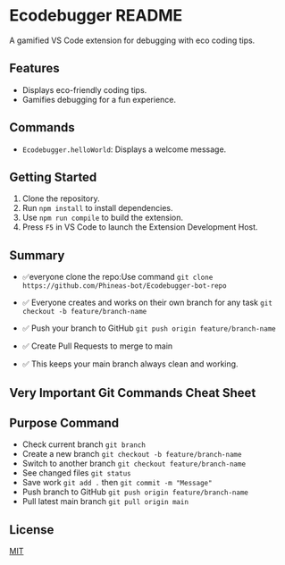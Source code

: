 # Ecodebugger README




A gamified VS Code extension for debugging with eco coding tips.

## Features
- Displays eco-friendly coding tips.
- Gamifies debugging for a fun experience.

## Commands
- `Ecodebugger.helloWorld`: Displays a welcome message.

## Getting Started
1. Clone the repository.
2. Run `npm install` to install dependencies.
3. Use `npm run compile` to build the extension.
4. Press `F5` in VS Code to launch the Extension Development Host.


## Summary
- ✅everyone clone the repo:Use command `git clone https://github.com/Phineas-bot/Ecodebugger-bot-repo`

- ✅ Everyone creates and works on their own branch for any task `git checkout -b feature/branch-name`
- ✅ Push your branch to GitHub `git push origin feature/branch-name`
- ✅ Create Pull Requests to merge to main 
- ✅ This keeps your main branch always clean and working.

## Very Important Git Commands Cheat Sheet
## Purpose	Command
- Check current branch	`git branch`
- Create a new branch	`git checkout -b feature/branch-name`
- Switch to another branch	`git checkout feature/branch-name`
- See changed files	`git status`
- Save work	`git add .` then `git commit -m "Message"`
- Push branch to GitHub	`git push origin feature/branch-name`
- Pull latest main branch	`git pull origin main`

## License
[MIT](LICENSE)
